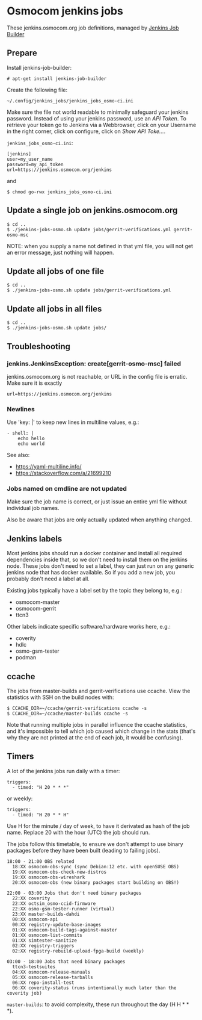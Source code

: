 # Osmocom jenkins jobs

These jenkins.osmocom.org job definitions, managed by
[Jenkins Job Builder](https://docs.openstack.org/infra/jenkins-job-builder/index.html)

## Prepare

Install jenkins-job-builder:

```
# apt-get install jenkins-job-builder
```

Create the following file:

```
~/.config/jenkins_jobs/jenkins_jobs_osmo-ci.ini
```

Make sure the file not world readable to minimally safeguard your jenkins password.
Instead of using your jenkins password, use an *API Token*. To retrieve your token go
to Jenkins via a Webbrowser, click on your Username in the right corner, click on configure,
click on *Show API Toke...*.

`jenkins_jobs_osmo-ci.ini`:

```
[jenkins]
user=my_user_name
password=my_api_token
url=https://jenkins.osmocom.org/jenkins
```

and

```
$ chmod go-rwx jenkins_jobs_osmo-ci.ini
```

## Update a single job on jenkins.osmocom.org

```
$ cd ..
$ ./jenkins-jobs-osmo.sh update jobs/gerrit-verifications.yml gerrit-osmo-msc
```

NOTE: when you supply a name not defined in that yml file, you will not get an
error message, just nothing will happen.

## Update all jobs of one file

```
$ cd ..
$ ./jenkins-jobs-osmo.sh update jobs/gerrit-verifications.yml
```

## Update all jobs in all files

```
$ cd ..
$ ./jenkins-jobs-osmo.sh update jobs/
```

## Troubleshooting

### jenkins.JenkinsException: create[gerrit-osmo-msc] failed

jenkins.osmocom.org is not reachable, or URL in the config file is erratic.
Make sure it is exactly

```
url=https://jenkins.osmocom.org/jenkins
```

### Newlines

Use 'key: |' to keep new lines in multiline values, e.g.:

```
- shell: |
    echo hello
    echo world
```

See also:

* https://yaml-multiline.info/
* https://stackoverflow.com/a/21699210

### Jobs named on cmdline are not updated

Make sure the job name is correct, or just issue an entire yml file without
individual job names.

Also be aware that jobs are only actually updated when anything changed.

## Jenkins labels

Most jenkins jobs should run a docker container and install all required
dependencies inside that, so we don't need to install them on the jenkins node.
These jobs don't need to set a label, they can just run on any generic jenkins
node that has docker available. So if you add a new job, you probably don't
need a label at all.

Existing jobs typically have a label set by the topic they belong to, e.g.:

- osmocom-master
- osmocom-gerrit
- ttcn3

Other labels indicate specific software/hardware works here, e.g.:

- coverity
- hdlc
- osmo-gsm-tester
- podman

## ccache

The jobs from master-builds and gerrit-verifications use ccache. View the
statistics with SSH on the build nodes with:

```
$ CCACHE_DIR=~/ccache/gerrit-verifications ccache -s
$ CCACHE_DIR=~/ccache/master-builds ccache -s
```

Note that running multiple jobs in parallel influence the ccache statistics,
and it's impossible to tell which job caused which change in the stats (that's
why they are not printed at the end of each job, it would be confusing).

## Timers

A lot of the jenkins jobs run daily with a timer:

```
triggers:
  - timed: "H 20 * * *"
```

or weekly:

```
triggers:
  - timed: "H 20 * * H"
```

Use H for the minute / day of week, to have it derivated as hash of the job
name. Replace 20 with the hour (UTC) the job should run.

The jobs follow this timetable, to ensure we don't attempt to use binary
packages before they have been built (leading to failing jobs).

```
18:00 - 21:00 OBS related
  18:XX osmocom-obs-sync (sync Debian:12 etc. with openSUSE OBS)
  19:XX osmocom-obs-check-new-distros
  19:XX osmocom-obs-wireshark
  20:XX osmocom-obs (new binary packages start building on OBS!)

22:00 - 03:00 Jobs that don't need binary packages
  22:XX coverity
  22:XX octsim_osmo-ccid-firmware
  22:XX osmo-gsm-tester-runner (virtual)
  23:XX master-builds-dahdi
  00:XX osmocom-api
  00:XX registry-update-base-images
  01:XX osmocom-build-tags-against-master
  01:XX osmocom-list-commits
  01:XX simtester-sanitize
  02:XX registry-triggers
  02:XX registry-rebuild-upload-fpga-build (weekly)

03:00 - 18:00 Jobs that need binary packages
  ttcn3-testsuites
  04:XX osmocom-release-manuals
  05:XX osmocom-release-tarballs
  06:XX repo-install-test
  06:XX coverity-status (runs intentionally much later than the coverity job)
```

`master-builds`: to avoid complexity, these run throughout the day (H H * * *).
